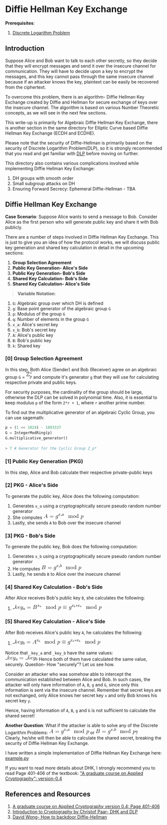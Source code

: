# Diffie Hellman Key Exchange

**Prerequisites**:
1. [Discrete Logarithm Problem](../Discrete-Logarithm-Problem)


## Introduction
Suppose Alice and Bob want to talk to each other secretly, so they decide that they will encrypt messages and send it over the insecure channel for communication. They will have to decide upon a key to encrypt the messages, and this key cannot pass through the same insecure channel because if an attacker knows the key, plaintext can be easily be recovered from the ciphertext.

To overcome this problem, there is an algorithm- Diffie Hellman Key Exchange created by Diffie and Hellman for secure exchange of keys over the insecure channel. The algorithm is based on various Number Theoretic concepts, as we will see in the next few sections.

This write-up is primarily for Algebraic Diffie Hellman Key Exchange, there is another section in the same directory for Elliptic Curve based Diffie Hellman Key Exchange (ECDH and ECDHE).

Please note that the security of Diffie-Hellman is primarily based on the security of Discrete Logarithm Problem(DLP), so it is strongly recommended that you read and get familiar with [DLP](../Discrete-Logarithm-Problem) before moving on further.

This directory also contains various complications involved while implementing Diffie Hellman Key Exchange:
1. DH groups with smooth order
2. Small subgroup attacks on DH
3. Ensuring Forward Secrecy: Ephemeral Diffie-Hellman - TBA


## Diffie Hellman Key Exchange

**Case Scenario**: Suppose Alice wants to send a message to Bob. Consider Alice as the first person who will generate public key and share it with Bob publicly.

There are a number of steps involved in Diffie Hellman Key Exchange. This is just to give you an idea of how the protocol works, we will discuss public key generation and shared key calculation in detail in the upcoming sections:
1. **Group Selection Agreement**
2. **Public Key Generation- Alice's Side**
3. **Public Key Generation- Bob's Side**
4. **Shared Key Calculation- Bob's Side**
5. **Shared Key Calculation- Alice's Side**


>**Variable Notation**:
1. `G`: Algebraic group over which DH is defined
2. `g`: Base point generator of the algebraic group `G`
3. `p`: Modulus of the group `G`
4. `q`: Number of elements in the group `G`
5. `x_a`: Alice's secret key
6. `x_b`: Bob's secret key
7. `A`: Alice's public key
8. `B`: Bob's public key
9. `k`: Shared key

### [0] Group Selection Agreement
In this step, Both Alice (Sender) and Bob (Receiver) agree on an algebraic group `G` = ![picture](Pictures/6.gif) and compute it's generator `g` that they will use for calculating respective private and public keys.

For security purposes, the cardinality of the group should be large, otherwise the DLP can be solved in polynomial time. Also, it is essential to keep modulus `p` of the form `2*r + 1`, where `r` another prime number.

To find out the multiplicative generator of an algebraic Cyclic Group, you can use sagemath:
```python
p = (1 << 1024) - 1093337
G = IntegerModRing(p)
G.multiplicative_generator()

> 7 # Generator for the Cyclic Group Z_p*
```

### [1] Public Key Generation (PKG)
In this step, Alice and Bob calculate their respective private-public keys

### [2] PKG - Alice's Side
To generate the public key, Alice does the following computation:
1. Generates `x_a` using a cryptographically secure pseudo random number generator
2. She computes ![picture](Pictures/1.gif)
3. Lastly, she sends `A` to Bob over the insecure channel

### [3] PKG - Bob's Side
To generate the public key, Bob does the following computation:
1. Generates `x_b` using a cryptographically secure pseudo random number generator
2. He computes ![picture](Pictures/2.gif)
3. Lastly, he sends `B` to Alice over the insecure channel

### [4] Shared Key Calculation - Bob's Side
After Alice receives Bob's public key `B`, she calculates the following:
1. ![picture](Pictures/3.gif)

### [5] Shared Key Calculation - Alice's Side
After Bob receives Alice's public key `A`, he calculates the following:
1. ![picture](Pictures/4.gif)


Notice that `_key_a` and `_key_b` have the same values:  
![picture](Pictures/5.gif)
Hence both of them have calculated the same value, securely. Question- How "securely"? Let us see how.

Consider an attacker who was somehow able to intercept the communication established between Alice and Bob. In such cases, the attacker will only have information of `A`, `B`, `g` and `G`, since only this information is sent via the insecure channel. Remember that secret keys are not exchanged, only Alice knows her secret key `x` and only Bob knows his secret key `y`.

Hence, having information of `A`, `B`, `g` and `G` is not sufficient to calculate the shared secret!

**Another Question**: What if the attacker is able to solve any of the Discrete Logarithm Problems: ![picture](Pictures/1.gif)  or  ![picture](Pictures/2.gif)?  
Clearly, he/she will then be able to calculate the shared secret, breaking the security of Diffie Hellman Key Exchange.

I have written a simple implementation of Diffie Hellman Key Exchange here: [example.py](example.py)

If you want to read more details about DHK, I strongly recommend you to read Page 401-406 of the textbook: ["A graduate course on Applied Cryptography": version-0.4](https://crypto.stanford.edu/~dabo/cryptobook/)

## References and Resources
1. [A graduate course on Applied Cryptography version 0.4: Page 401-406](https://crypto.stanford.edu/~dabo/cryptobook/)
2. [Introduction to Cryptography by Christof Paar- DHK and DLP](https://www.youtube.com/watch?v=aeOzBCbwxUo)
3. [David Wong- How to backdoor Diffie-Hellman](https://eprint.iacr.org/2016/644)
